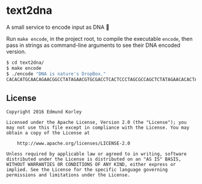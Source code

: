 # text2dna

A small service to encode input as DNA 🐛

Run `make encode`, in the project root, to compile the executable `encode`, then pass in strings as command-line arguments to see their DNA encoded version.

```sh
$ cd text2dna/
$ make encode
$ ./encode "DNA is nature's DropBox."
CACACATGCAACAGAACGGCCTATAGAACGTGCGACCTCACTCCCTAGCGCCAGCTCTATAGAACACACTAGCGTTCTAACAAGCGTTCTGAAGTG
```

## License

	Copyright 2016 Edmund Korley

	Licensed under the Apache License, Version 2.0 (the "License"); you may not use this file except in compliance with the License. You may obtain a copy of the License at

		http://www.apache.org/licenses/LICENSE-2.0

	Unless required by applicable law or agreed to in writing, software distributed under the License is distributed on an "AS IS" BASIS, WITHOUT WARRANTIES OR CONDITIONS OF ANY KIND, either express or implied. See the License for the specific language governing permissions and limitations under the License.
